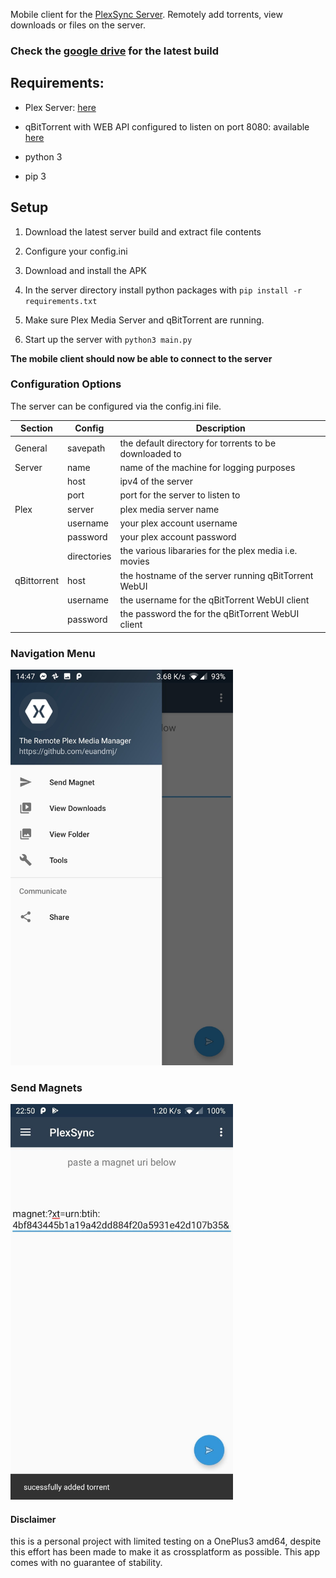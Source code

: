 Mobile client for the [PlexSync Server](https://github.com/euandmj/PlexSync-Server). Remotely add torrents, view downloads or files on the server.

### Check the [google drive](https://drive.google.com/open?id=1einZzj-qU4NlYMcgrXWWuSjrAltXhYRW) for the latest build

<h2>Requirements:</h2>

* Plex Server: [here](https://www.plex.tv/)

* qBitTorrent with WEB API configured to listen on port 8080: available [here](https://www.qbittorrent.org/)

* python 3

* pip 3

<h2>Setup</h2>

1. Download the latest server build and extract file contents

2. Configure your config.ini 

3. Download and install the APK

4. In the server directory install python packages with `pip install -r requirements.txt`

5. Make sure Plex Media Server and qBitTorrent are running. 

6. Start up the server with `python3 main.py`

  **The mobile client should now be able to connect to the server**

### Configuration Options

The server can be configured via the config.ini file.

| Section     	| Config      	| Description                                            	|
|-------------	|-------------	|--------------------------------------------------------	|
| General     	| savepath    	| the default directory for torrents to be downloaded to 	|
| Server      	| name        	| name of the machine for logging purposes               	|
|             	| host        	| ipv4 of the server                                     	|
|             	| port        	| port for the server to listen to                       	|
| Plex        	| server      	| plex media server name                                 	|
|             	| username    	| your plex account username                             	|
|             	| password    	| your plex account password                             	|
|             	| directories 	| the various libararies for the plex media i.e. movies  	|
| qBittorrent 	| host        	| the hostname of the server running qBitTorrent WebUI   	|
|             	| username    	| the username for the qBitTorrent WebUI client          	|
|             	| password    	| the password the for the qBitTorrent WebUI client      	|



<h3>Navigation Menu</h3>
<img src = https://github.com/euandmj/PlexSync-Mobile/blob/master/build_images/menu.jpg width="356" height="633">

<h3>Send Magnets</h3>
<img src = https://github.com/euandmj/PlexSync-Mobile/blob/master/build_images/send_magn.jpg width="356" height="633">

<h4>Disclaimer</h4>
this is a personal project with limited testing on a OnePlus3 amd64, despite this effort has been made to make it as crossplatform as possible. This app comes with no guarantee of stability. 
